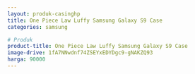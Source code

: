 ```yaml
---
layout: produk-casinghp
title: One Piece Law Luffy Samsung Galaxy S9 Case
categories: samsung

# Produk
product-title: One Piece Law Luffy Samsung Galaxy S9 Case
image-drive: 1fA7NNwdnf74ZSEYxEDYDgc9-gNAKZQ93
harga: 90000
---
```

